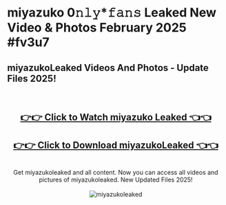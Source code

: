 # miyazuko 0𝚗𝚕𝚢*𝚏𝚊𝚗𝚜 Leaked New Video & Photos February 2025 #fv3u7

<h2>miyazukoLeaked Videos And Photos - Update Files 2025!</h2>
<br>
<div align="center">
<h2><a href="https://mediaupload.pro?title=miyazuko&ref=11F" rel="nofollow">👉👉 Click to Watch miyazuko Leaked 👈👈</a></h2>
<h2><a href="https://mediaupload.pro?title=miyazuko&ref=11F" rel="nofollow">👉👉 Click to Download miyazukoLeaked 👈👈</a></h2>
<br>
Get miyazukoleaked and all content. Now you can access all videos and pictures of miyazukoleaked. New Updated Files 2025!
<br>
<br>
<a href="https://mediaupload.pro?title=miyazuko&ref=11F" rel="nofollow" data-target="animated-image.originalLink"><img src="https://i.ibb.co/Gkj2r4b/banner.png" alt="miyazukoleaked" style="max-width: 100%; display: inline-block;" data-target="animated-image.originalImage"></a>
</div>
<br>

